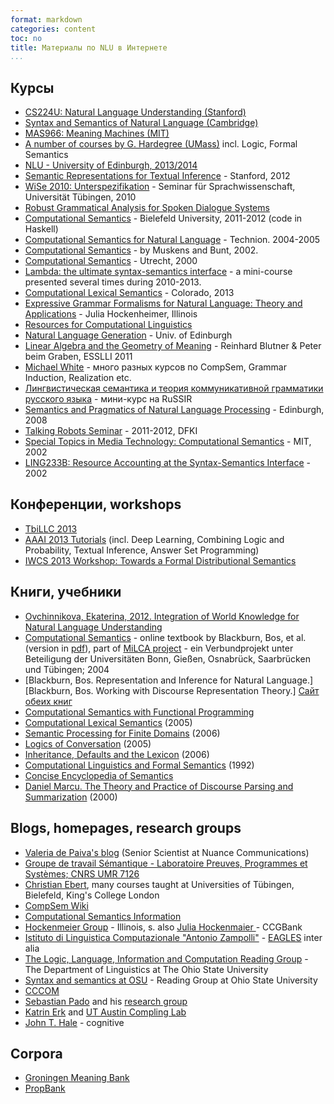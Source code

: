 ```yaml
---
format: markdown
categories: content
toc: no
title: Материалы по NLU в Интернете
...
```


## Курсы

- [CS224U: Natural Language Understanding (Stanford)](http://www.stanford.edu/class/cs224u/)
- [Syntax and Semantics of Natural Language (Cambridge)](http://www.cl.cam.ac.uk/teaching/1011/L107/)
- [MAS966: Meaning Machines (MIT)](http://courses.media.mit.edu/2004spring/mas966/)
- [A number of courses by G. Hardegree (UMass)](http://people.umass.edu/~gmhwww/courses.htm) incl. Logic, Formal Semantics
- [NLU - University of Edinburgh, 2013/2014](http://www.inf.ed.ac.uk/teaching/courses/nlu/)
- [Semantic Representations for Textual Inference](http://semanticrepresentation.stanford.edu/index.html) - Stanford, 2012
- [WiSe 2010: Unterspezifikation](http://www.sfs.uni-tuebingen.de/~cebert/teaching/10Unterspezifikation/) - Seminar für Sprachwissenschaft, Universität Tübingen, 2010
- [Robust Grammatical Analysis for Spoken Dialogue Systems](http://odur.let.rug.nl/~vannoord/papers/nle/nle.html)
- [Computational Semantics](http://greententacle.techfak.uni-bielefeld.de/~cunger/cs/) - Bielefeld University, 2011-2012 (code in Haskell)
- [Computational Semantics for Natural Language](http://webcourse.cs.technion.ac.il/236298/) - Technion. 2004-2005
- [Computational Semantics](http://let.uvt.nl/general/people/rmuskens/COURSES/COMPSEM/) - by Muskens and Bunt, 2002.
- [Computational Semantics](http://www.let.uu.nl/~Michael.Moortgat/personal/Courses/cs2000.html) - Utrecht, 2000
- [Lambda: the ultimate syntax-semantics interface](http://okmij.org/ftp/gengo/NASSLLI10/) - a mini-course presented several times during 2010-2013.
- [Computational Lexical Semantics](http://verbs.colorado.edu/~mpalmer/Ling7800/) - Colorado, 2013
- [Expressive Grammar Formalisms for Natural Language: Theory and Applications](http://cs.illinois.edu/class/fa07/cs498jh/) - Julia Hockenheimer, Illinois
- [Resources for Computational Linguistics](http://www.coli.uni-saarland.de/courses/korbay/Complingres/page.php?id=index)
- [Natural Language Generation](http://www.inf.ed.ac.uk/teaching/courses/nlg/) - Univ. of Edinburgh
- [Linear Algebra and the Geometry of Meaning](http://www.blutner.de/esslli/) - Reinhard Blutner & Peter beim Graben, ESSLLI 2011
- [Michael White](https://u.osu.edu/white.1240/teaching/) - много разных курсов по CompSem, Grammar Induction, Realization etc.
- [Лингвистическая семантика и теория коммуникативной грамматики русского языка](http://www.youtube.com/watch?v=8HVcYsgFKKA) - мини-курс на RuSSIR
- [Semantics and Pragmatics of Natural Language Processing](http://www.inf.ed.ac.uk/teaching/courses/spnlp/) - Edinburgh, 2008
- [Talking Robots Seminar](http://talkingrobots.dfki.de/teaching/talking-robots-seminar-winter-20112012/) - 2011-2012, DFKI
- [Special Topics in Media Technology: Computational Semantics](http://ocw.mit.edu/courses/media-arts-and-sciences/mas-962-special-topics-in-media-technology-computational-semantics-fall-2002/index.htm) - MIT, 2002
- [LING233B: Resource Accounting at the Syntax-Semantics Interface](http://web.stanford.edu/class/linguist233b/) - 2002 

## Конференции, workshops

- [TbiLLC 2013](http://www.illc.uva.nl/Tbilisi/Tbilisi2013)
- [AAAI 2013 Tutorials](http://techtalks.tv/aaai2013/) (incl. Deep Learning, Combining Logic and Probability, Textual Inference, Answer Set Programming)
- [IWCS 2013 Workshop: Towards a Formal Distributional Semantics](http://clic.cimec.unitn.it/roberto/IWCS-TFDS2013/index.html)

## Книги, учебники

- [Ovchinnikova, Ekaterina, 2012. Integration of World Knowledge for Natural Language Understanding](http://www.springer.com/computer/ai/book/978-94-91216-52-7)
- [Computational Semantics](http://www.coli.uni-saarland.de/projects/milca/courses/comsem/html/index.html) - online textbook by Blackburn, Bos, et al. (version in [pdf](http://www.coli.uni-saarland.de/projects/milca/courses/comsem/pspdf/main.pdf)), part of [MiLCA project](http://www.coli.uni-saarland.de/projects/milca/) - ein Verbundprojekt unter Beteiligung der Universitäten Bonn, Gießen, Osnabrück, Saarbrücken und Tübingen; 2004
- [Blackburn, Bos. Representation and Inference for Natural Language.]  [Blackburn, Bos. Working with Discourse Representation Theory.]  [Сайт обеих книг](http://www.let.rug.nl/bos/comsem/)
- [Computational Semantics with Functional Programming](http://www.computational-semantics.eu/)
- [Computational Lexical Semantics](http://www.cambridge.org/us/academic/subjects/languages-linguistics/computational-linguistics/computational-lexical-semantics) (2005)
- [Semantic Processing for Finite Domains](http://www.cambridge.org/us/academic/subjects/languages-linguistics/computational-linguistics/semantic-processing-finite-domains) (2006)
- [Logics of Conversation](http://www.cambridge.org/us/academic/subjects/languages-linguistics/computational-linguistics/logics-conversation) (2005)
- [Inheritance, Defaults and the Lexicon](http://www.cambridge.org/us/academic/subjects/languages-linguistics/grammar-and-syntax/inheritance-defaults-and-lexicon) (2006)
- [Computational Linguistics and Formal Semantics](http://www.cambridge.org/us/academic/subjects/languages-linguistics/computational-linguistics/computational-linguistics-and-formal-semantics) (1992)
- [Concise Encyclopedia of Semantics](http://store.elsevier.com/Concise-Encyclopedia-of-Semantics/isbn-9780080959689/)
- [Daniel Marcu. The Theory and Practice of Discourse Parsing and Summarization](http://books.google.ru/books?id=VyjED9VOn5MC) (2000)


## Blogs, homepages, research groups

- [Valeria de Paiva's blog](http://logic-forall.blogspot.ru) (Senior Scientist at Nuance Communications)
- [Groupe de travail Sémantique - Laboratoire Preuves, Programmes et Systèmes; CNRS UMR 7126](http://www.pps.univ-paris-diderot.fr/gdt-semantique/)
- [Christian Ebert](http://www.sfs.uni-tuebingen.de/~cebert/teaching/index.html), many courses taught at Universities of Tübingen, Bielefeld, King's College London
- [CompSem Wiki](https://clear.colorado.edu/CompSemWiki/index.php/Main_Page)
- [Computational Semantics Information](http://mind.cog.jhu.edu/~rawlins/clsbib/)
- [Hockenmeier Group](http://nlp.cs.illinois.edu/HockenmaierGroup/group.html) - Illinois, s. also [Julia Hockenmaier ](http://www.cs.uiuc.edu/~juliahmr/) - CCGBank
- [Istituto di Linguistica Computazionale "Antonio Zampolli"](http://www.ilc.cnr.it/indexflash.html) - [EAGLES](http://www.ilc.cnr.it/EAGLES96/home.html) inter alia
- [The Logic, Language, Information and Computation Reading Group](http://www.ling.ohio-state.edu/research/groups/commies/) - The Department of Linguistics at The Ohio State University
- [Syntax and semantics at OSU](http://www.ling.ohio-state.edu/research/groups/synners/) - Reading Group at Ohio State University
- [CCCOM](http://www.cccom.ut.ee/)
- [Sebastian Pado](http://www.nlpado.de/~sebastian/index.shtml) and his [research group](http://www.cl.uni-heidelberg.de/groupsp/index.shtml)
- [Katrin Erk](http://www.katrinerk.com/) and [UT Austin Compling Lab](http://www.utcompling.com/)
- [John T. Hale](https://courses.cit.cornell.edu/jth99/) - cognitive

## Corpora

- [Groningen Meaning Bank](http://gmb.let.rug.nl/)
- [PropBank](http://verbs.colorado.edu/~mpalmer/projects/ace.html)
